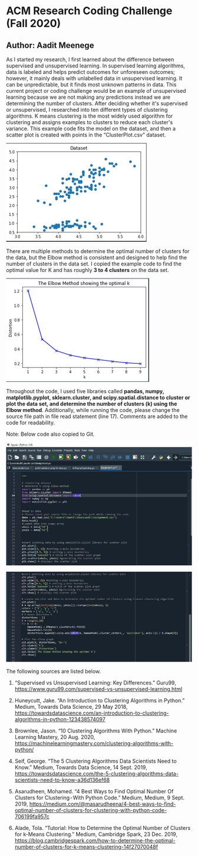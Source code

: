 # ACM Research Coding Challenge (Fall 2020) 
## Author: Aadit Meenege

As I started my research, I first learned about the difference between supervised and unsupervised learning. In supervised learning algorithms, data is labeled and helps predict outcomes for unforeseen outcomes; however, it mainly deals with unlabelled data in unsupervised learning. It can be unpredictable, but it finds most unknown patterns in data. This current project or coding challenge would be an example of unsupervised learning because we are not making any predictions instead we are determining the number of clusters. After deciding whether it's supervised or unsupervised, I researched into ten different types of clustering algorithms. K means clustering is the most widely used algorithm for clustering and assigns examples to clusters to reduce each cluster's variance. This example code fits the model on the dataset, and then a scatter plot is created with points in the “ClusterPlot.csv” dataset. 

![Image of Cluster Plot](ScatterPlotGraph.PNG)
<br/>

There are multiple methods to determine the optimal number of clusters for the data, but the Elbow method is consistent and designed to help find the number of clusters in the data set. I copied the example code to find the optimal value for K and has roughly **3 to 4 clusters** on the data set. 

![Image of Elbow Cluster Graph](ElbowCluterGraph.png)
<br/>

Throughout the code, I used five libraries called **pandas, numpy, matplotlib.pyplot, sklearn.cluster, and scipy.spatial.distance to cluster or plot the data set, and determine the number of clusters (k) using the Elbow method**. Additionally, while running the code, please change the source file path in file read statement (line 17). Comments are added to the code for readability. 

Note: Below code also copied to Git. 

![Image of Code Snippet 1](CodeSnippet1.png)
<br/>

![Image of Code Snippet 2](CodeSnippet2.png)
<br/>

 The following sources are listed below.

1. “Supervised vs Unsupervised Learning: Key Differences.” Guru99, https://www.guru99.com/supervised-vs-unsupervised-learning.html

2. Huneycutt, Jake. “An Introduction to Clustering Algorithms in Python.” Medium, Towards Data Science, 29 May 2018, https://towardsdatascience.com/an-introduction-to-clustering-algorithms-in-python-123438574097 

3. Brownlee, Jason. “10 Clustering Algorithms With Python.” Machine Learning Mastery, 20 Aug. 2020, https://machinelearningmastery.com/clustering-algorithms-with-python/ 

4. Seif, George. “The 5 Clustering Algorithms Data Scientists Need to Know.” Medium, Towards Data Science, 14 Sept. 2019, https://towardsdatascience.com/the-5-clustering-algorithms-data-scientists-need-to-know-a36d136ef68 

5. Asarudheen, Mohamed. “4 Best Ways to Find Optimal Number Of Clusters for Clustering - With Python Code.” Medium, Medium, 9 Sept. 2019, https://medium.com/@masarudheena/4-best-ways-to-find-optimal-number-of-clusters-for-clustering-with-python-code-706199fa957c 

6. Alade, Tola. “Tutorial: How to Determine the Optimal Number of Clusters for k-Means Clustering.” Medium, Cambridge Spark, 23 Dec. 2019, https://blog.cambridgespark.com/how-to-determine-the-optimal-number-of-clusters-for-k-means-clustering-14f27070048f 

